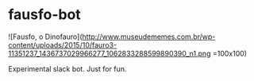 # fausfo-bot

![Fausfo, o Dinofauro](http://www.museudememes.com.br/wp-content/uploads/2015/10/fauro3-11351237_1436737029966277_1062833288599890390_n1.png =100x100)

Experimental slack bot. Just for fun.
